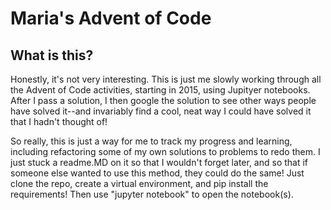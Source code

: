 # Maria's Advent of Code

## What is this?
Honestly, it's not very interesting. This is just me slowly working through all the Advent of Code activities, starting in 2015, using Jupityer notebooks. After I pass a solution, I then google the solution to see other ways people have solved it--and invariably find a cool, neat way I could have solved it that I hadn't thought of!

So really, this is just a way for me to track my progress and learning, including refactoring some of my own solutions to problems to redo them. I just stuck a readme.MD on it so that I wouldn't forget later, and so that if someone else wanted to use this method, they could do the same! Just clone the repo, create a virtual environment, and pip install the requirements! Then use "jupyter notebook" to open the notebook(s).
